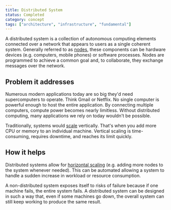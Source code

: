 ```yaml
---
title: Distributed System
status: Completed
category: concept
tags: ["architecture", "infrastructure", "fundamental"]
---
```


A distributed system is a collection of autonomous computing elements 
connected over a network that appears to users as a single coherent system. 
Generally referred to as [nodes](/nodes/), these components can be hardware devices (e.g. computers, mobile phones) or software processes. 
Nodes are programmed to achieve a common goal and, to collaborate, they exchange messages over the network. 

## Problem it addresses

Numerous modern applications today are so big they'd need supercomputers to operate. 
Think Gmail or Netflix. No single computer is powerful enough to host the entire application. 
By connecting multiple computers, compute power becomes nearly limitless. 
Without distributed computing, many applications we rely on today wouldn't be possible. 

Traditionally, systems would [scale](/scalability/) vertically. 
That's when you add more CPU or memory to an individual machine. 
Vertical scaling is time-consuming, requires downtime, and reaches its limit quickly. 

## How it helps

Distributed systems allow for [horizontal scaling](/horizontal-scaling/) (e.g. adding more nodes to the system whenever needed). 
This can be automated allowing a system to handle a sudden increase in workload or resource consumption. 

A non-distributed system exposes itself to risks of failure because if one machine fails, the entire system fails. 
A distributed system can be designed in such a way that, 
even if some machines go down, 
the overall system can still keep working to produce the same result.
